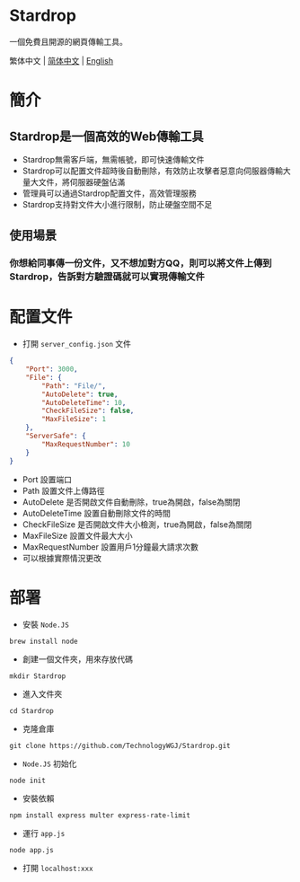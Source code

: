 # Stardrop
一個免費且開源的網頁傳輸工具。

繁体中文 | [简体中文](./README_CH.md) | [English](./README.md)

# 簡介
## Stardrop是一個高效的Web傳輸工具
- Stardrop無需客戶端，無需帳號，即可快速傳輸文件
- Stardrop可以配置文件超時後自動刪除，有效防止攻擊者惡意向伺服器傳輸大量大文件，將伺服器硬盤佔滿
- 管理員可以通過Stardrop配置文件，高效管理服務
- Stardrop支持對文件大小進行限制，防止硬盤空間不足

## 使用場景
### 你想給同事傳一份文件，又不想加對方QQ，則可以將文件上傳到Stardrop，告訴對方驗證碼就可以實現傳輸文件

# 配置文件
- 打開 `server_config.json` 文件
```json
{
    "Port": 3000,
    "File": {
        "Path": "File/",
        "AutoDelete": true,
        "AutoDeleteTime": 10,
        "CheckFileSize": false,
        "MaxFileSize": 1
    },
    "ServerSafe": {
        "MaxRequestNumber": 10
    }
}
```
- Port 設置端口
- Path 設置文件上傳路徑
- AutoDelete 是否開啟文件自動刪除，true為開啟，false為關閉
- AutoDeleteTime 設置自動刪除文件的時間
- CheckFileSize 是否開啟文件大小檢測，true為開啟，false為關閉
- MaxFileSize 設置文件最大大小
- MaxRequestNumber 設置用戶1分鐘最大請求次數
- 可以根據實際情況更改

# 部署
- 安裝 `Node.JS`
```shell
brew install node
```
- 創建一個文件夾，用來存放代碼
```shell
mkdir Stardrop
```
- 進入文件夾
```shell
cd Stardrop
```
- 克隆倉庫
```shell
git clone https://github.com/TechnologyWGJ/Stardrop.git
```
- `Node.JS` 初始化
```shell
node init
```
- 安裝依賴
```shell
npm install express multer express-rate-limit
```
- 運行 `app.js`
```shell
node app.js
```
- 打開 `localhost:xxx`
